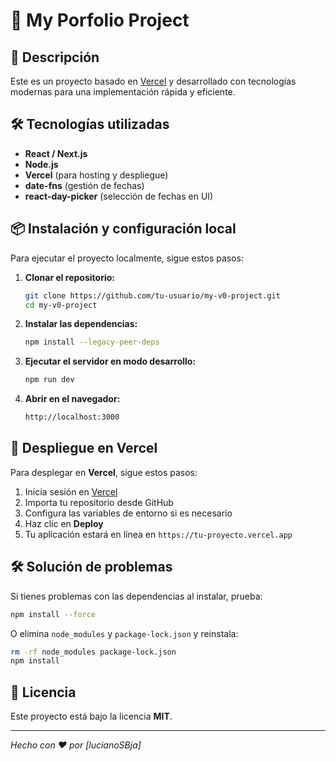 # 🚀 My Porfolio Project

## 📌 Descripción

Este es un proyecto basado en [Vercel](https://vercel.com/) y desarrollado con tecnologías modernas para una implementación rápida y eficiente.

## 🛠 Tecnologías utilizadas

- **React / Next.js**
- **Node.js**
- **Vercel** (para hosting y despliegue)
- **date-fns** (gestión de fechas)
- **react-day-picker** (selección de fechas en UI)

## 📦 Instalación y configuración local

Para ejecutar el proyecto localmente, sigue estos pasos:

1. **Clonar el repositorio:**

   ```bash
   git clone https://github.com/tu-usuario/my-v0-project.git
   cd my-v0-project
   ```

2. **Instalar las dependencias:**

   ```bash
   npm install --legacy-peer-deps
   ```

3. **Ejecutar el servidor en modo desarrollo:**

   ```bash
   npm run dev
   ```

4. **Abrir en el navegador:**

   ```bash
   http://localhost:3000
   ```

## 🚀 Despliegue en Vercel

Para desplegar en **Vercel**, sigue estos pasos:

1. Inicia sesión en [Vercel](https://vercel.com/)
2. Importa tu repositorio desde GitHub
3. Configura las variables de entorno si es necesario
4. Haz clic en **Deploy**
5. Tu aplicación estará en línea en `https://tu-proyecto.vercel.app`

## 🛠 Solución de problemas

Si tienes problemas con las dependencias al instalar, prueba:

```bash
npm install --force
```

O elimina `node_modules` y `package-lock.json` y reinstala:

```bash
rm -rf node_modules package-lock.json
npm install
```

## 📜 Licencia

Este proyecto está bajo la licencia **MIT**.

---

_Hecho con ❤️ por [lucianoSBja]_
